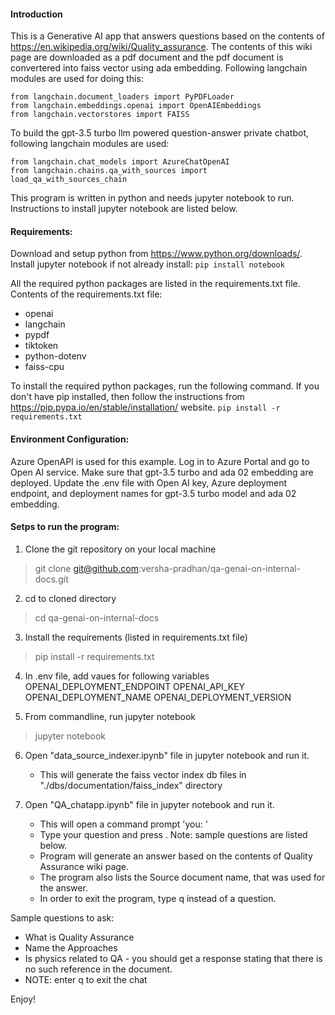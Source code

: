 #### Introduction
This is a Generative AI app that answers questions based on the contents of https://en.wikipedia.org/wiki/Quality_assurance. The contents of this wiki page are downloaded as a pdf document and the pdf document is convertered into faiss vector using ada embedding. Following langchain modules are used for doing this:
```
from langchain.document_loaders import PyPDFLoader
from langchain.embeddings.openai import OpenAIEmbeddings
from langchain.vectorstores import FAISS
```

To build the gpt-3.5 turbo llm powered question-answer private chatbot, following langchain modules are used:
```
from langchain.chat_models import AzureChatOpenAI
from langchain.chains.qa_with_sources import load_qa_with_sources_chain
```

This program is written in python and needs jupyter notebook to run. Instructions to install jupyter notebook are listed below.
 
#### Requirements:
Download and setup python from https://www.python.org/downloads/.
Install jupyter notebook if not already install:
`
pip install notebook
`

All the required python packages are listed in the requirements.txt file.
Contents of the requirements.txt file:

* openai
* langchain
* pypdf
* tiktoken
* python-dotenv
* faiss-cpu

To install the required python packages, run the following command. If you don't have pip installed, then follow the instructions from https://pip.pypa.io/en/stable/installation/ website.
`
pip install -r requirements.txt
`


#### Environment Configuration:
Azure OpenAPI is used for this example.
Log in to Azure Portal and go to Open AI service. 
Make sure that gpt-3.5 turbo and ada 02 embedding are deployed.
Update the .env file with Open AI key, Azure deployment endpoint, and deployment names for gpt-3.5 turbo model and ada 02 embedding.

#### Setps to run the program:
1. Clone the git repository on your local machine
> git clone git@github.com:versha-pradhan/qa-genai-on-internal-docs.git

2. cd to cloned directory 
>  cd qa-genai-on-internal-docs

3. Install the requirements (listed in requirements.txt file)
> pip install -r requirements.txt

4. In .env file, add vaues for following variables
   OPENAI_DEPLOYMENT_ENDPOINT
   OPENAI_API_KEY
   OPENAI_DEPLOYMENT_NAME
   OPENAI_DEPLOYMENT_VERSION

5. From commandline, run jupyter notebook 
> jupyter notebook

6. Open "data_source_indexer.ipynb" file in jupyter notebook and run it.
   * This will generate the faiss vector index db files in "./dbs/documentation/faiss_index" directory

7. Open "QA_chatapp.ipynb" file in jupyter notebook and run it.
   * This will open a command prompt 'you: '
   * Type your question and press <enter>. Note: sample questions are listed below.
   * Program will generate an answer based on the contents of Quality Assurance wiki page.
   * The program also lists the Source document name, that was used for the answer. 
   * In order to exit the program, type q instead of a question.

Sample questions to ask:
* What is Quality Assurance
* Name the Approaches 
* Is physics related to QA - you should get a response stating that there is no such reference in the document.
* NOTE: enter q to exit the chat

Enjoy!
